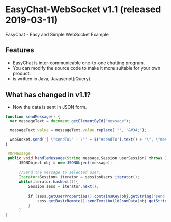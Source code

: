 # EasyChat-WebSocket v1.1 (released 2019-03-11)
EasyChat - Easy and Simple WebSocket Example

## Features
  - EasyChat is inter-communicable one-to-one chatting program.
  - You can modify the source code to make it more suitable for your own product.
  - is written in Java, Javascript(jQuery).
  
## What has changed in v1.1?
  - Now the data is sent in JSON form.
  ```javascript
  function sendMessage() {
	var messageText = document.getElementById("message");

	messageText.value = messageText.value.replace('"', '&#34;');

	webSocket.send('{ \"sendTo\" : \"' + $("#sendTo").text() + '\", \"message\" : \"' + messageText.value + '\"}');
  }
  ```
  ```java
   @OnMessage
   public void handleMessage(String message,Session userSession) throws IOException{
    	JSONObject obj = new JSONObject(message);
    	
        //Send the message to selected user.
        Iterator<Session> iterator = sessionUsers.iterator();
        while(iterator.hasNext()){
        	Session sess = iterator.next();
        	
            if (sess.getUserProperties().containsKey(obj.getString("sendTo"))) {
            	sess.getBasicRemote().sendText(buildJsonData(obj.getString("sendTo"), obj.getString("message")));
            }
        }
  }
  ```
